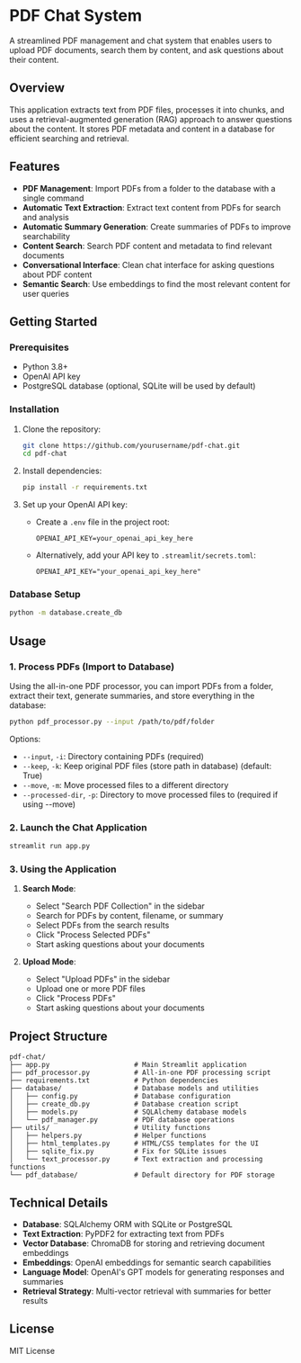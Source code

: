 # PDF Chat System

A streamlined PDF management and chat system that enables users to upload PDF documents, search them by content, and ask questions about their content.

## Overview

This application extracts text from PDF files, processes it into chunks, and uses a retrieval-augmented generation (RAG) approach to answer questions about the content. It stores PDF metadata and content in a database for efficient searching and retrieval.

## Features

- **PDF Management**: Import PDFs from a folder to the database with a single command
- **Automatic Text Extraction**: Extract text content from PDFs for search and analysis
- **Automatic Summary Generation**: Create summaries of PDFs to improve searchability
- **Content Search**: Search PDF content and metadata to find relevant documents
- **Conversational Interface**: Clean chat interface for asking questions about PDF content
- **Semantic Search**: Use embeddings to find the most relevant content for user queries

## Getting Started

### Prerequisites

- Python 3.8+
- OpenAI API key
- PostgreSQL database (optional, SQLite will be used by default)

### Installation

1. Clone the repository:
   ```bash
   git clone https://github.com/yourusername/pdf-chat.git
   cd pdf-chat
   ```

2. Install dependencies:
   ```bash
   pip install -r requirements.txt
   ```

3. Set up your OpenAI API key:
   - Create a `.env` file in the project root:
     ```
     OPENAI_API_KEY=your_openai_api_key_here
     ```
   - Alternatively, add your API key to `.streamlit/secrets.toml`:
     ```
     OPENAI_API_KEY="your_openai_api_key_here"
     ```

### Database Setup

```bash
python -m database.create_db
```

## Usage

### 1. Process PDFs (Import to Database)

Using the all-in-one PDF processor, you can import PDFs from a folder, extract their text, generate summaries, and store everything in the database:

```bash
python pdf_processor.py --input /path/to/pdf/folder
```

Options:
- `--input`, `-i`: Directory containing PDFs (required)
- `--keep`, `-k`: Keep original PDF files (store path in database) (default: True)
- `--move`, `-m`: Move processed files to a different directory
- `--processed-dir`, `-p`: Directory to move processed files to (required if using --move)

### 2. Launch the Chat Application

```bash
streamlit run app.py
```

### 3. Using the Application

1. **Search Mode**:
   - Select "Search PDF Collection" in the sidebar
   - Search for PDFs by content, filename, or summary
   - Select PDFs from the search results
   - Click "Process Selected PDFs"
   - Start asking questions about your documents

2. **Upload Mode**:
   - Select "Upload PDFs" in the sidebar
   - Upload one or more PDF files
   - Click "Process PDFs"
   - Start asking questions about your documents

## Project Structure

```
pdf-chat/
├── app.py                     # Main Streamlit application
├── pdf_processor.py           # All-in-one PDF processing script
├── requirements.txt           # Python dependencies
├── database/                  # Database models and utilities
│   ├── config.py              # Database configuration
│   ├── create_db.py           # Database creation script
│   ├── models.py              # SQLAlchemy database models
│   └── pdf_manager.py         # PDF database operations
├── utils/                     # Utility functions
│   ├── helpers.py             # Helper functions
│   ├── html_templates.py      # HTML/CSS templates for the UI
│   ├── sqlite_fix.py          # Fix for SQLite issues
│   └── text_processor.py      # Text extraction and processing functions
└── pdf_database/              # Default directory for PDF storage
```

## Technical Details

- **Database**: SQLAlchemy ORM with SQLite or PostgreSQL
- **Text Extraction**: PyPDF2 for extracting text from PDFs
- **Vector Database**: ChromaDB for storing and retrieving document embeddings
- **Embeddings**: OpenAI embeddings for semantic search capabilities
- **Language Model**: OpenAI's GPT models for generating responses and summaries
- **Retrieval Strategy**: Multi-vector retrieval with summaries for better results

## License

MIT License